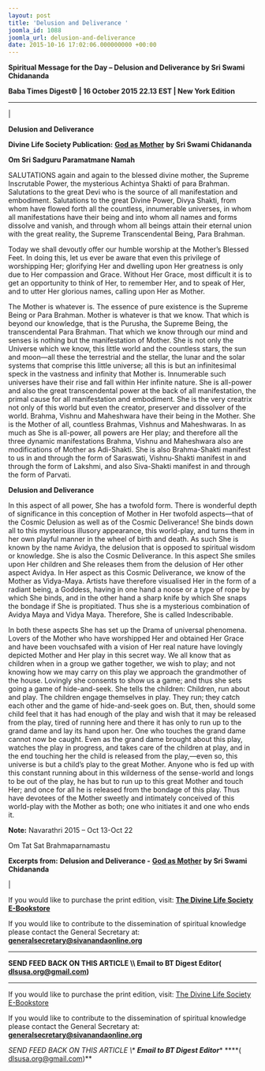 ```yaml
---
layout: post
title: 'Delusion and Deliverance '
joomla_id: 1088
joomla_url: delusion-and-deliverance
date: 2015-10-16 17:02:06.000000000 +00:00
---
```

  

















































**Spiritual Message for the Day – Delusion and Deliverance by Sri Swami Chidananda**

 **Baba Times Digest© | 16 October 2015 22.13 EST | New York Edition**

* * *

| 

**Delusion and Deliverance**

**Divine Life Society Publication:** [**God as Mother**](http://www.dlshq.org/download/godmother.htm#_VPID_4) **by Sri Swami Chidananda**

**Om Sri Sadguru Paramatmane Namah**

SALUTATIONS again and again to the blessed divine mother, the Supreme Inscrutable Power, the mysterious Achintya Shakti of para Brahman. Salutations to the great Devi who is the source of all manifestation and embodiment. Salutations to the great Divine Power, Divya Shakti, from whom have flowed forth all the countless, innumerable universes, in whom all manifestations have their being and into whom all names and forms dissolve and vanish, and through whom all beings attain their eternal union with the great reality, the Supreme Transcendental Being, Para Brahman.

Today we shall devoutly offer our humble worship at the Mother’s Blessed Feet. In doing this, let us ever be aware that even this privilege of worshipping Her; glorifying Her and dwelling upon Her greatness is only due to Her compassion and Grace. Without Her Grace, most difficult it is to get an opportunity to think of Her, to remember Her, and to speak of Her, and to utter Her glorious names, calling upon Her as Mother.

The Mother is whatever is. The essence of pure existence is the Supreme Being or Para Brahman. Mother is whatever is that we know. That which is beyond our knowledge, that is the Purusha, the Supreme Being, the transcendental Para Brahman. That which we know through our mind and senses is nothing but the manifestation of Mother. She is not only the Universe which we know, this little world and the countless stars, the sun and moon—all these the terrestrial and the stellar, the lunar and the solar systems that comprise this little universe; all this is but an infinitesimal speck in the vastness and infinity that Mother is. Innumerable such universes have their rise and fall within Her infinite nature. She is all-power and also the great transcendental power at the back of all manifestation, the primal cause for all manifestation and embodiment. She is the very creatrix not only of this world but even the creator, preserver and dissolver of the world. Brahma, Vishnu and Maheshwara have their being in the Mother. She is the Mother of all, countless Brahmas, Vishnus and Maheshwaras. In as much as She is all-power, all powers are Her play; and therefore all the three dynamic manifestations Brahma, Vishnu and Maheshwara also are modifications of Mother as Adi-Shakti. She is also Brahma-Shakti manifest to us in and through the form of Saraswati, Vishnu-Shakti manifest in and through the form of Lakshmi, and also Siva-Shakti manifest in and through the form of Parvati.

**Delusion and Deliverance**

In this aspect of all power, She has a twofold form. There is wonderful depth of significance in this conception of Mother in Her twofold aspects—that of the Cosmic Delusion as well as of the Cosmic Deliverance! She binds down all to this mysterious illusory appearance, this world-play, and turns them in her own playful manner in the wheel of birth and death. As such She is known by the name Avidya, the delusion that is opposed to spiritual wisdom or knowledge. She is also the Cosmic Deliverance. In this aspect She smiles upon Her children and She releases them from the delusion of Her other aspect Avidya. In Her aspect as this Cosmic Deliverance, we know of the Mother as Vidya-Maya. Artists have therefore visualised Her in the form of a radiant being, a Goddess, having in one hand a noose or a type of rope by which She binds, and in the other hand a sharp knife by which She snaps the bondage if She is propitiated. Thus she is a mysterious combination of Avidya Maya and Vidya Maya. Therefore, She is called Indescribable.

In both these aspects She has set up the Drama of universal phenomena. Lovers of the Mother who have worshipped Her and obtained Her Grace and have been vouchsafed with a vision of Her real nature have lovingly depicted Mother and Her play in this secret way. We all know that as children when in a group we gather together, we wish to play; and not knowing how we may carry on this play we approach the grandmother of the house. Lovingly she consents to show us a game; and thus she sets going a game of hide-and-seek. She tells the children: Children, run about and play. The children engage themselves in play. They run; they catch each other and the game of hide-and-seek goes on. But, then, should some child feel that it has had enough of the play and wish that it may be released from the play, tired of running here and there it has only to run up to the grand dame and lay its hand upon her. One who touches the grand dame cannot now be caught. Even as the grand dame brought about this play, watches the play in progress, and takes care of the children at play, and in the end touching her the child is released from the play,—even so, this universe is but a child’s play to the great Mother. Anyone who is fed up with this constant running about in this wilderness of the sense-world and longs to be out of the play, he has but to run up to this great Mother and touch Her; and once for all he is released from the bondage of this play. Thus have devotees of the Mother sweetly and intimately conceived of this world-play with the Mother as both; one who initiates it and one who ends it.

**Note:** Navarathri 2015 – Oct 13-Oct 22

Om Tat Sat Brahmaparnamastu



**Excerpts from:**  **Delusion and Deliverance -** [**God as Mother**](http://www.dlshq.org/download/godmother.htm#_VPID_4) **by Sri Swami Chidananda**

 |



If you would like to purchase the print edition, visit: **[The Divine Life Society E-Bookstore](http://www.dlshq.org/download/download.htm)**

If you would like to contribute to the dissemination of spiritual knowledge please contact the General Secretary at: [](mailto:%20%3Cscript%20type=%27text/javascript%27%3E%20%3C%21--%20var%20prefix%20=%20%27ma%27%20+%20%27il%27%20+%20%27to%27;%20var%20path%20=%20%27hr%27%20+%20%27ef%27%20+%20%27=%27;%20var%20addy57016%20=%20%27generalsecretary%27%20+%20%27@%27;%20addy57016%20=%20addy57016%20+%20%27sivanandaonline%27%20+%20%27.%27%20+%20%27org%27;%20document.write%28%27%3Ca%20%27%20+%20path%20+%20%27%5C%27%27%20+%20prefix%20+%20%27:%27%20+%20addy57016%20+%20%27%5C%27%3E%27%29;%20document.write%28addy57016%29;%20document.write%28%27%3C%5C/a%3E%27%29;%20//--%3E%5Cn%20%3C/script%3E%3Cscript%20type=%27text/javascript%27%3E%20%3C%21--%20document.write%28%27%3Cspan%20style=%5C%27display:%20none;%5C%27%3E%27%29;%20//--%3E%20%3C/script%3EThis%20email%20address%20is%20being%20protected%20from%20spambots.%20You%20need%20JavaScript%20enabled%20to%20view%20it.%20%3Cscript%20type=%27text/javascript%27%3E%20%3C%21--%20document.write%28%27%3C/%27%29;%20document.write%28%27span%3E%27%29;%20//--%3E%20%3C/script%3E?subject=Contribution%20to%20Dissemination%20of%20Spiritual%20Knowledge) **generalsecretary@sivanandaonline.org**

****

**SEND FEED BACK ON THIS ARTICLE \\\ Email to BT Digest Editor[](mailto:%20%3Cscript%20type=%27text/javascript%27%3E%20%3C%21--%20var%20prefix%20=%20%27ma%27%20+%20%27il%27%20+%20%27to%27;%20var%20path%20=%20%27hr%27%20+%20%27ef%27%20+%20%27=%27;%20var%20addy72654%20=%20%27dlsusa.org%27%20+%20%27@%27;%20addy72654%20=%20addy72654%20+%20%27gmail%27%20+%20%27.%27%20+%20%27com%27;%20document.write%28%27%3Ca%20%27%20+%20path%20+%20%27%5C%27%27%20+%20prefix%20+%20%27:%27%20+%20addy72654%20+%20%27%5C%27%3E%27%29;%20document.write%28addy72654%29;%20document.write%28%27%3C%5C/a%3E%27%29;%20//--%3E%5Cn%20%3C/script%3E%3Cscript%20type=%27text/javascript%27%3E%20%3C%21--%20document.write%28%27%3Cspan%20style=%5C%27display:%20none;%5C%27%3E%27%29;%20//--%3E%20%3C/script%3EThis%20email%20address%20is%20being%20protected%20from%20spambots.%20You%20need%20JavaScript%20enabled%20to%20view%20it.%20%3Cscript%20type=%27text/javascript%27%3E%20%3C%21--%20document.write%28%27%3C/%27%29;%20document.write%28%27span%3E%27%29;%20//--%3E%20%3C/script%3E?subject=DLS%20Posts)( [dlsusa.org@gmail.com](mailto:dlsusa.org@gmail.com))**



* * *



  

If you would like to purchase the print edition, visit: [The Divine Life Society E-Bookstore](http://www.dlshq.org/download/download.htm)

If you would like to contribute to the dissemination of spiritual knowledge please contact the General Secretary at: **[generalsecretary@sivanandaonline.org](mailto:generalsecretary@sivanandaonline.org)**

**SEND FEED BACK ON THIS ARTICLE \\\**  **Email to BT Digest Editor**** [](mailto:%20%3Cscript%20type=%27text/javascript%27%3E%20%3C%21--%20var%20prefix%20=%20%27ma%27%20+%20%27il%27%20+%20%27to%27;%20var%20path%20=%20%27hr%27%20+%20%27ef%27%20+%20%27=%27;%20var%20addy72654%20=%20%27dlsusa.org%27%20+%20%27@%27;%20addy72654%20=%20addy72654%20+%20%27gmail%27%20+%20%27.%27%20+%20%27com%27;%20document.write%28%27%3Ca%20%27%20+%20path%20+%20%27%5C%27%27%20+%20prefix%20+%20%27:%27%20+%20addy72654%20+%20%27%5C%27%3E%27%29;%20document.write%28addy72654%29;%20document.write%28%27%3C%5C/a%3E%27%29;%20//--%3E%5Cn%20%3C/script%3E%3Cscript%20type=%27text/javascript%27%3E%20%3C%21--%20document.write%28%27%3Cspan%20style=%5C%27display:%20none;%5C%27%3E%27%29;%20//--%3E%20%3C/script%3EThis%20email%20address%20is%20being%20protected%20from%20spambots.%20You%20need%20JavaScript%20enabled%20to%20view%20it.%20%3Cscript%20type=%27text/javascript%27%3E%20%3C%21--%20document.write%28%27%3C/%27%29;%20document.write%28%27span%3E%27%29;%20//--%3E%20%3C/script%3E?subject=DLS%20Posts)****( [dlsusa.org@gmail.com](mailto:dlsusa.org@gmail.com))**  
